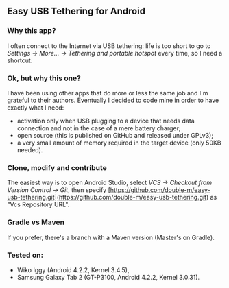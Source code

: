 ## Easy USB Tethering for Android

### Why this app?

I often connect to the Internet via USB tethering: life is too short to go to *Settings -> More...
-> Tethering and portable hotspot* every time, so I need a shortcut.

### Ok, but why this one?

I have been using other apps that do more or less the same job and I'm grateful to their authors.
Eventually I decided to code mine in order to have exactly what I need:

- activation only when USB plugging to a device that needs data connection and not in the case of a mere battery charger;
- open source (this is published on GitHub and released under GPLv3);
- a very small amount of memory required in the target device (only 50KB needed).

### Clone, modify and contribute

The easiest way is to open Android Studio, select *VCS -> Checkout from Version Control -> Git*,
then specify
[https://github.com/double-m/easy-usb-tethering.git](<https://github.com/double-m/easy-usb-tethering.git>)
as "Vcs Repository URL".

### Gradle vs Maven

If you prefer, there's a branch with a Maven version (Master's on Gradle).

### Tested on:

- Wiko Iggy (Android 4.2.2, Kernel 3.4.5),
- Samsung Galaxy Tab 2 (GT-P3100, Android 4.2.2, Kernel 3.0.31).
